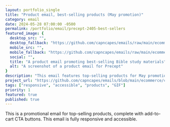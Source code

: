 ```yaml
---
layout: portfolio_single
title: "Product email, best-selling products (May promotion)"
category: email
date: 2024-05-28 07:00:00 -0500
permalink: /portfolio/email/precept-2405-best-sellers
featured_image: {
  desktop_src: "",
  desktop_fallback: "https://github.com/capncapes/emails/raw/main/ecommerce/catalog/assets/precept_product_2024_best-sellers_05-may_600.gif",
  mobile_src: "",
  mobile_fallback: "https://github.com/capncapes/emails/raw/main/ecommerce/catalog/assets/precept_product_2024_best-sellers_05-may_340.gif",
  social: "",
  title: "A product email promoting best-selling Bible study materials",
  alt: "A screenshot of a product email for Precept"
}
description: "This email features top-selling products for May promotion."
project_url: "https://github.com/capncapes/emails/blob/main/ecommerce/catalog/precept_product_2024_best-sellers_05-may.html"
tags: ["responsive", "accessible", "products", "GIF"]
priority: 1
featured: true
published: true
---
```


This is a promotional email for top-selling products, complete with add-to-cart CTA buttons. This email is fully responsive and accessible.